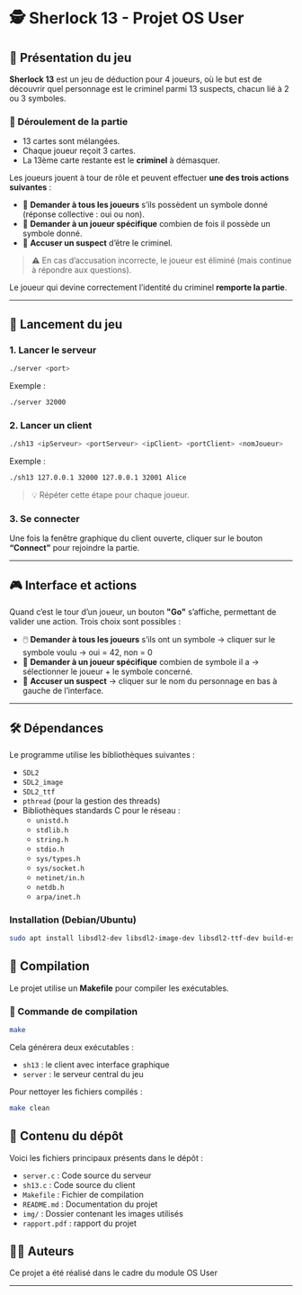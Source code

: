 # 🕵️ Sherlock 13 - Projet OS User

## 🎯 Présentation du jeu

**Sherlock 13** est un jeu de déduction pour 4 joueurs, où le but est de découvrir quel personnage est le criminel parmi 13 suspects, chacun lié à 2 ou 3 symboles.

### 🔧 Déroulement de la partie

- 13 cartes sont mélangées.
- Chaque joueur reçoit 3 cartes.
- La 13ème carte restante est le **criminel** à démasquer.

Les joueurs jouent à tour de rôle et peuvent effectuer **une des trois actions suivantes** :

- 🔎 **Demander à tous les joueurs** s’ils possèdent un symbole donné (réponse collective : oui ou non).
- 🧮 **Demander à un joueur spécifique** combien de fois il possède un symbole donné.
- 🎯 **Accuser un suspect** d’être le criminel.

> ⚠️ En cas d’accusation incorrecte, le joueur est éliminé (mais continue à répondre aux questions).

Le joueur qui devine correctement l’identité du criminel **remporte la partie**.

---

## 🚀 Lancement du jeu

### 1. Lancer le serveur

```bash
./server <port>
```

Exemple :

```bash
./server 32000
```

### 2. Lancer un client

```bash
./sh13 <ipServeur> <portServeur> <ipClient> <portClient> <nomJoueur>
```

Exemple :

```bash
./sh13 127.0.0.1 32000 127.0.0.1 32001 Alice
```

> 💡 Répéter cette étape pour chaque joueur.

### 3. Se connecter

Une fois la fenêtre graphique du client ouverte, cliquer sur le bouton **“Connect”** pour rejoindre la partie.

---

## 🎮 Interface et actions

Quand c’est le tour d’un joueur, un bouton **"Go"** s’affiche, permettant de valider une action. Trois choix sont possibles :

- 🖱️ **Demander à tous les joueurs** s’ils ont un symbole → cliquer sur le symbole voulu -> oui = 42, non = 0
- 📌 **Demander à un joueur spécifique** combien de symbole il a → sélectionner le joueur + le symbole concerné.
- 🚨 **Accuser un suspect** → cliquer sur le nom du personnage en bas à gauche de l’interface.

---

## 🛠️ Dépendances


Le programme utilise les bibliothèques suivantes :

- `SDL2`
- `SDL2_image`
- `SDL2_ttf`
- `pthread` (pour la gestion des threads)
- Bibliothèques standards C pour le réseau :
  - `unistd.h`
  - `stdlib.h`
  - `string.h`
  - `stdio.h`
  - `sys/types.h`
  - `sys/socket.h`
  - `netinet/in.h`
  - `netdb.h`
  - `arpa/inet.h`

### Installation (Debian/Ubuntu)

```bash
sudo apt install libsdl2-dev libsdl2-image-dev libsdl2-ttf-dev build-essential
```

## 🧱 Compilation

Le projet utilise un **Makefile** pour compiler les exécutables.

### 🔧 Commande de compilation

```bash
make
```

Cela générera deux exécutables :
- `sh13` : le client avec interface graphique
- `server` : le serveur central du jeu

Pour nettoyer les fichiers compilés :

```bash
make clean
```

## 📁 Contenu du dépôt

Voici les fichiers principaux présents dans le dépôt :

- `server.c` : Code source du serveur
- `sh13.c` : Code source du client
- `Makefile` : Fichier de compilation
- `README.md` : Documentation du projet
- `img/` : Dossier contenant les images utilisés
- `rapport.pdf` : rapport du projet


## 🧑‍💻 Auteurs

Ce projet a été réalisé dans le cadre du module OS User

---
